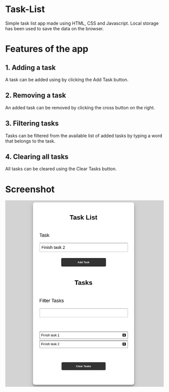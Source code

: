 # Task-List
Simple task list app made using HTML, CSS and Javascript. Local storage has been used to save the data on the browser.

# Features of the app 

## 1. Adding a task 
A task can be added using by clicking the Add Task button.

## 2. Removing a task
An added task can be removed by clicking the cross button on the right.

## 3. Filtering tasks
Tasks can be filtered from the available list of added tasks by typing a word that belongs to the task.

## 4. Clearing all tasks
All tasks can be cleared using the Clear Tasks button.

# Screenshot
<img src="ss/tasklistss.png">
